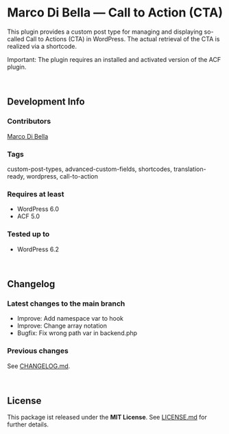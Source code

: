 # Marco Di Bella &mdash; Call to Action (CTA)
This plugin provides a custom post type for managing and displaying so-called Call to Actions (CTA) in WordPress.
The actual retrieval of the CTA is realized via a shortcode.

Important: The plugin requires an installed and activated version of the ACF plugin.

<br>

## Development Info

### Contributors
[Marco Di Bella ](https://github.com/mdibella-dev)

### Tags
custom-post-types, advanced-custom-fields, shortcodes, translation-ready, wordpress, call-to-action

### Requires at least

* WordPress 6.0
* ACF 5.0

### Tested up to

* WordPress 6.2

<br>

## Changelog

### Latest changes to the main branch

* Improve: Add namespace var to hook
* Improve: Change array notation
* Bugfix: Fix wrong path var in backend.php


### Previous changes

See [CHANGELOG.md](https://github.com/mdibella-dev/mdb-call-to-action/blob/main/CHANGELOG.md).

<br>

## License

This package ist released under the **MIT License**. See [LICENSE.md](https://github.com/mdibella-dev/mdb-call-to-action/blob/main/LICENSE.md) for further details.
